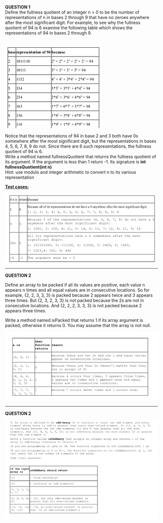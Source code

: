<b>QUESTION 1</b> <br>
Define the fullness quotient of an integer n > 0 to be the number of representations of n in bases 2 through 9 that have no zeroes anywhere after the most significant digit. For example, to see why the fullness quotient of 94 is 6 examine the following table which shows the representations of 94 in bases 2 through 9. <br>
<br>

![fullness](images/fullness.png)

Notice that the representations of 94 in base 2 and 3 both have 0s somewhere after the most significant digit, but the representations in bases 4, 5, 6, 7, 8, 9 do not. Since there are 6 such representations, the fullness quotient of 94 is 6. <br>
Write a method named fullnessQuotient that returns the fullness quotient of its argument. If the argument is less than 1 return -1. Its signature is <b> int fullnessQuotient(int n) </b> <br>
Hint: use modulo and integer arithmetic to convert n to its various representation

<b><u>Test cases: </u></b> <br>

![Question 1](images/fullnessQuotient.png)

----------------------------------------------------------------------------------------------
<b>QUESTION 2</b> <br>

Define an array to be packed if all its values are positive, each value n appears n
times and all equal values are in consecutive locations. So for example, {2, 2, 3, 3, 3}
is packed because 2 appears twice and 3 appears three times. But {2, 3, 2, 3, 3} is not
packed because the 2s are not in consecutive locations. And {2, 2, 2, 3, 3, 3} is not
packed because 2 appears three times. <br>

Write a method named isPacked that returns 1 if its array argument is packed, otherwise it
returns 0. You may assume that the array is not null. 

![Question 2](images/packed.png)

-----------------------------------------------------------------------------------------------
<b>QUESTION 2</b> <br>

![Question 3](images/oddHeavy.png)